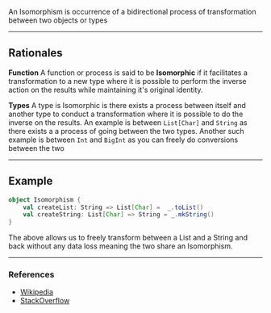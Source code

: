An Isomorphism is occurrence of a bidirectional process of transformation between two objects or types

----

## Rationales

**Function**
A function or process is said to be **Isomorphic** if it facilitates a transformation to a new type where it is possible to perform the inverse action on the results while maintaining it's original identity.

**Types**
A type is Isomorphic is there exists a process between itself and another type to conduct a transformation where it is possible to do the inverse on the results. An example is between `List[Char]` and `String` as there exists a a process of going between the two types. Another such example is between `Int` and `BigInt` as you can freely do conversions between the two

---

## Example

```scala
object Isomorphism {
	val createList: String => List[Char] =  _.toList()
	val createString: List[Char] => String = _.mkString()
}
```

The above allows us to freely transform between a List and a String and back without any data loss meaning the two share an Isomorphism.

---

### References

- [Wikipedia](https://en.wikipedia.org/wiki/Isomorphism)
- [StackOverflow](https://stackoverflow.com/questions/57887988/monoid-homomorphism-and-isomorphism)